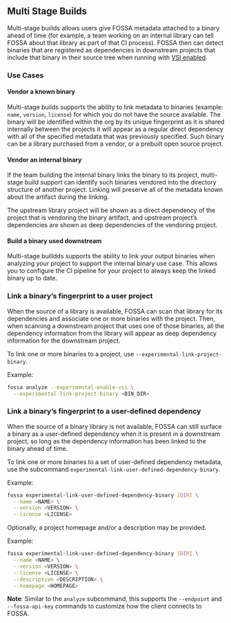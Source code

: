 ## Multi Stage Builds

Multi-stage buiilds allows users give FOSSA metadata attached to a binary ahead of time (for example, a team working on an internal library can tell FOSSA about that library as part of that CI process).
FOSSA then can detect binaries that are registered as dependencies in downstream projects that include that binary in their source tree when running with [VSI enabled](../vsi/README.md).

### Use Cases

#### Vendor a known binary

Multi-stage builds supports the ability to link metadata to binaries (example: `name`, `version`, `license`) for which you do not have the source available.
The binary will be identified within the org by its unique fingerprint as it is shared internally between the projects it will appear as a regular direct dependency with all of the specified metadata that was previously specified.
Such binary can be a library purchased from a vendor, or a prebuilt open source project.

#### Vendor an internal binary

If the team building the internal binary links the binary to its project, multi-stage build support can identify such binaries vendored into the directory structure of another project.
Linking will preserve all of the metadata known about the artifact during the linking.

The upstream library project will be shown as a direct dependency of the project that is vendoring the binary artifact, and upstream project’s dependencies are shown as deep dependencies of the vendoring project.

#### Build a binary used downstream

Multi-stage builldds supports the ability to link your output binaries when analyzing your project to support the internal binary use case.
This allows you to configure the CI pipeline for your project to always keep the linked binary up to date.

### Link a binary’s fingerprint to a user project

When the source of a library is available, FOSSA can scan that library for its dependencies and associate one or more binaries with the project.
Then, when scanning a downstream project that uses one of those binaries, all the dependency information from the library will appear as deep dependency information for the downstream project.

To link one or more binaries to a project, use `--experimental-link-project-binary`.

Example:

```bash
fossa analyze --experimental-enable-vsi \
  --experimental-link-project-binary <BIN_DIR>
```

### Link a binary’s fingerprint to a user-defined dependency

When the source of a binary library is not available, FOSSA can still surface a binary as a user-defined dependency when it is present in a downstream project, so long as the dependency information has been linked to the binary ahead of time.

To link one or more binaries to a set of user-defined dependency metadata, use the subcommand `experimental-link-user-defined-dependency-binary`.

Example:

```bash
fossa experimental-link-user-defined-dependency-binary [DIR] \
  --name <NAME> \
  --version <VERSION> \
  --license <LICENSE>
```

Optionally, a project homepage and/or a description may be provided.

Example:

```bash
fossa experimental-link-user-defined-dependency-binary [DIR] \
  --name <NAME> \
  --version <VERSION> \
  --license <LICENSE> \
  --description <DESCRIPTION> \
  --homepage <HOMEPAGE>
```

**Note**: Similar to the `analyze` subcommand, this supports the `--endpoint` and `--fossa-api-key` commands to customize how the client connects to FOSSA.
